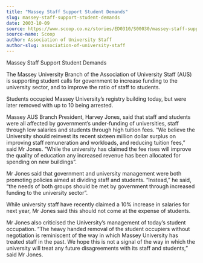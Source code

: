```yaml
---
title: "Massey Staff Support Student Demands"
slug: massey-staff-support-student-demands
date: 2003-10-09
source: https://www.scoop.co.nz/stories/ED0310/S00030/massey-staff-support-student-demands.htm
source-name: Scoop
author: Association of University Staff
author-slug: association-of-university-staff
---
```


<p>Massey Staff Support Student Demands<p>

<p>The Massey
University Branch of the Association of University Staff
(AUS) is supporting student calls for government to increase
funding to the university sector, and to improve the ratio
of staff to students.</p>

<p>Students occupied Massey
University’s registry building today, but were later removed
with up to 10 being arrested.</p>

<p>Massey AUS Branch President,
Harvey Jones, said that staff and students were all affected
by government’s under-funding of universities, staff through
low salaries and students through high tuition fees.  “We
believe the University should reinvest its recent sixteen
million dollar surplus on improving staff remuneration and
workloads, and reducing tuition fees,” said Mr Jones. “While
the university has claimed the fee rises will improve the
quality of education any increased revenue has been
allocated for spending on new buildings”.</p>

<p>Mr Jones said
that government and university management were both
promoting policies aimed at dividing staff and students.
“Instead,” he said, “the needs of both groups should be met
by government through increased funding to the university
sector”.</p>

<p>While university staff have recently claimed a
10% increase in salaries for next year, Mr Jones said this
should not come at the expense of students.</p>

<p>Mr Jones also
criticised the University’s management of today’s student
occupation. “The heavy handed removal of the student
occupiers without negotiation is reminiscent of the way in
which Massey University has treated staff in the past. We
hope this is not a signal of the way in which the university
will treat any future disagreements with its staff and
students,” said Mr
Jones.<br><p>




<!--


